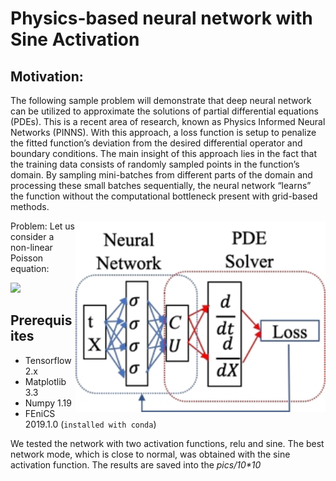 # Physics-based neural network with Sine Activation
## Motivation: 
The following sample problem will demonstrate that deep neural network can be utilized to approximate the solutions of partial differential equations (PDEs). This is a recent area of research, known as Physics Informed Neural Networks (PINNS). With this approach, a loss function is setup to penalize the fitted function’s deviation from the desired differential operator and boundary conditions. ﻿The main insight of this approach lies in the fact that the training data consists of randomly sampled points in the function’s domain. By sampling mini-batches from different parts of the domain and processing these small batches sequentially, the neural network “learns” the function without the computational bottleneck present with grid-based methods. 

<img src="https://github.com/AryaAftab/Physics-based-neural-network/blob/master/pics/Physics-based%20neural%20network.jpg" width="400" img align="right">

Problem:
Let us consider a non-linear Poisson equation:

<img src="http://www.sciweavers.org/upload/Tex2Img_1616460447/render.png">


## Prerequisites
- Tensorflow 2.x
- Matplotlib 3.3
- Numpy 1.19
- FEniCS 2019.1.0 (``` installed with conda ```)


We tested the network with two activation functions, relu and sine. The best network mode, which is close to normal, was obtained with the sine activation function.
The results are saved into the *pics/10\*10*

